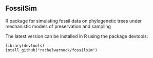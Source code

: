## FossilSim

R package for simulating fossil data on phylogenetic trees under mechanistic models of preservation and sampling

The latest version can be installed in R using the package devtools:

    library(devtools)
    intall_github("rachelwarnock/fossilsim")

